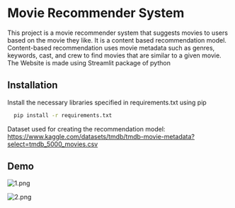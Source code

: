 
# Movie Recommender System
This project is a movie recommender system that suggests movies to users based on the movie they like. It is a content based recommendation model. Content-based recommendation uses movie metadata such as genres, keywords, cast, and crew to find movies that are similar to a given movie. The Website is made using Streamlit package of python
## Installation

Install the necessary libraries specified in requirements.txt using pip

```bash
  pip install -r requirements.txt
```
Dataset used for creating the recommendation model: https://www.kaggle.com/datasets/tmdb/tmdb-movie-metadata?select=tmdb_5000_movies.csv    
## Demo
![1.png](..%2F..%2F1.png)

![2.png](..%2F..%2F2.png)